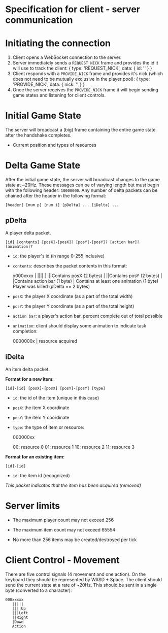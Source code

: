 # Specification for client - server communication

# Initiating the connection
1. Client opens a WebSocket connection to the server.
2. Server immediately sends a `REQUEST_NICK` frame and provides the id it will use to track the client:
        {
			type: 'REQUEST_NICK',
			data: {
				id: '<id assigned to client>'
			}
		}
3. Client responds with a `PROVIDE_NICK` frame and provides it's nick (which does not need to be mutually exclusive in the player pool):
        {
			type: 'PROVIDE_NICK',
			data: {
				nick: '<nick>'
			}
		}
4. Once the server receives the `PROVIDE_NICK` frame it will begin sending game states and listening for client controls.

# Initial Game State

The server will broadcast a (big) frame containing the entire game state after the handshake completes.

* Current position and types of resources

# Delta Game State

After the initial game state, the server will broadcast changes to the game state at ~20Hz. These messages can be of varying length but must begin with the following header: `10000000`. Any number of delta packets can be chained after the header in the following format:

    [header] [num p] [num i] [pDelta] ... [iDelta] ...

## pDelta

A player delta packet.

    [id] [contents] [posX]-[posX]? [posY]-[posY]? [action bar]? [animation]?

* `id`: the player's id (in range 0-255 inclusive)

* `contents`: describes the packet contents in this format:


    x000xxxx
	|   ||||
	|   |||Contains posX (2 bytes)
	|   ||Contains posY (2 bytes)
	|   |Contains action bar (1 byte)
	|   Contains at least one animation (1 byte)
	Player was killed (pDelta == 2 bytes)

* `posX`: the player X coordinate (as a part of the total width)

* `posY`: the player Y coordinate (as a part of the total height)

* `action bar`: a player's action bar, percent complete out of total possible

* `animation`: client should display some animation to indicate task completion:


    0000000x
	       |
           resource acquired


## iDelta

An item delta packet.

**Format for a new item:**

    [id]-[id] [posX]-[posX] [posY]-[posY] [type]

* `id`: the id of the item (unique in this case)

* `posX`: the item X coordinate

* `posY`: the item Y coordinate

* `type`: the type of item or resource:


    000000xx

	00: resource 0
	01: resource 1
	10: resource 2
	11: resource 3


**Format for an existing item:**

    [id]-[id]

* `id`: the item id (recognized)

*This packet indicates that the item has been acquired (removed)*

# Server limits

* The maximum player count may not exceed 256

* The maximum item count may not exceed 65554

* No more than 256 items may be created/destroyed per tick

# Client Control - Movement

There are five control signals (4 movement and one action). On the keyboard they should be represented by WASD + Space. The client should send the current state at a rate of ~20Hz. This should be sent in a single byte (converted to a character):

    000xxxxx
	   |||||
	   ||||Up
	   |||Left
	   ||Right
	   |Down
	   Action
